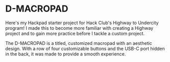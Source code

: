 # D-MACROPAD
Here's my Hackpad starter project for Hack Club's Highway to Undercity program! I made this to become more familiar with creating a Highway project and to gain more practice before I tackle a custom project.

The D-MACROPAD is a titled, customized macropad with an aesthetic design. With a row of four customizable buttons and the USB-C port hidden in the back, it was made to provide a smooth experience.
